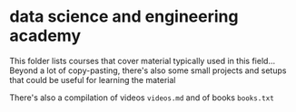 # data science and engineering academy

This folder lists courses that cover material typically used in this field... Beyond a lot of copy-pasting, there's also some small projects and setups that could be useful for learning the material

There's also a compilation of videos `videos.md` and of books `books.txt`
